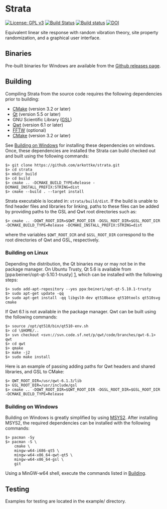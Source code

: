# Strata

[![License: GPL v3](https://img.shields.io/badge/License-GPL%20v3-blue.svg)](https://www.gnu.org/licenses/gpl-3.0)
[![Build Status](https://travis-ci.org/arkottke/strata.svg?branch=master)](https://travis-ci.org/arkottke/strata)
[![Build status](https://ci.appveyor.com/api/projects/status/cpgr2vsh1re8c35x/branch/master?svg=true)](https://ci.appveyor.com/project/arkottke/strata/branch/master)
[![DOI](https://zenodo.org/badge/49243972.svg)](https://zenodo.org/badge/latestdoi/49243972)


Equivalent linear site response with random vibration theory, site property
randomization, and a graphical user interface.

## Binaries

Pre-built binaries for Windows are available from the [Github releases
page](https://github.com/arkottke/strata/releases).

## Building

Compiling Strata from the source code requires the following dependencies prior
to building:

-   [CMake](https://cmake.org) (version 3.2 or later)
-   [Qt](http://doc.qt.io/) (version 5.5 or later)
-   GNU Scientific Library ([GSL](http://www.gnu.org/software/gsl/))
-   [Qwt](http://qwt.sourceforge.net/) (version 6.1 or later)
-   [FFTW](http://www.fftw.org/) (optional)
-   [CMake](https://cmake.org/) (version 3.2 or later)

See [Building on Windows](#building-on-windows) for installing these
dependencies on windows.  Once, these dependencies are installed the Strata can
build checked out and built using the following commands:

    $> git clone https://github.com/arkottke/strata.git
    $> cd strata
    $> mkdir build
    $> cd build
    $> cmake .. -DCMAKE_BUILD_TYPE=Release -DCMAKE_INSTALL_PREFIX:STRING=dist
    $> cmake --build . --target install

Strata executable is located in: `strata/build/dist`. If the build is
unable to find header files and libraries for linking, paths to these files can
be added by providing paths to the GSL and Qwt root directories such as:

    $> cmake .. -DQWT_ROOT_DIR=$QWT_ROOT_DIR -DGSL_ROOT_DIR=$GSL_ROOT_DIR -DCMAKE_BUILD_TYPE=Release -DCMAKE_INSTALL_PREFIX:STRING=dist

where the variables `$QWT_ROOT_DIR` and `$GSL_ROOT_DIR` correspond to the root
directories of Qwt and GSL, respectively.

### Building on Linux

Depending the distribution, the Qt binaries may or may not be in the package
manager. On Ubuntu Trusty, Qt 5.6 is available from
[ppa:beineri/opt-qt-5.10.1-trusty] [1], which can be installed with the
following steps:

    $> sudo add-apt-repository --yes ppa:beineri/opt-qt-5.10.1-trusty
    $> sudo apt-get update -qq
    $> sudo apt-get install -qq libgsl0-dev qt510base qt510tools qt510svg cmake

If Qwt 6.1 is not available in the package manager. Qwt can be built using the
following commands:

    $> source /opt/qt510/bin/qt510-env.sh
    $> cd \$HOME/..
    $> svn checkout <svn://svn.code.sf.net/p/qwt/code/branches/qwt-6.1> qwt
    $> cd qwt
    $> qmake
    $> make -j2
    $> sudo make install

Here is an example of passing adding paths for Qwt headers and shared
libraries, and GSL to CMake:

    $> QWT_ROOT_DIR=/usr/qwt-6.1.3/lib
    $> GSL_ROOT_DIR=/usr/include/gsl
    $> cmake .. -DQWT_ROOT_DIR=$QWT_ROOT_DIR -DGSL_ROOT_DIR=$GSL_ROOT_DIR -DCMAKE_BUILD_TYPE=Release

### Building on Windows

Building on Windows is greatly simplified by using
[MSYS2](https://msys2.github.io/). After installing MSYS2, the required
dependencies can be installed with the following commands:

    $> pacman -Sy
    $> pacman -S \
        cmake \
        mingw-w64-i686-qt5 \
        mingw-w64-x86_64-qwt-qt5 \
        mingw-w64-x86_64-gsl \
        git

Using a MinGW-w64 shell, execute the commands listed in [Building](#building).

## Testing

Examples for testing are located in the example/ directory.

[1]: https://launchpad.net/~beineri/+archive/ubuntu/opt-qt-5.10.1-trusty
